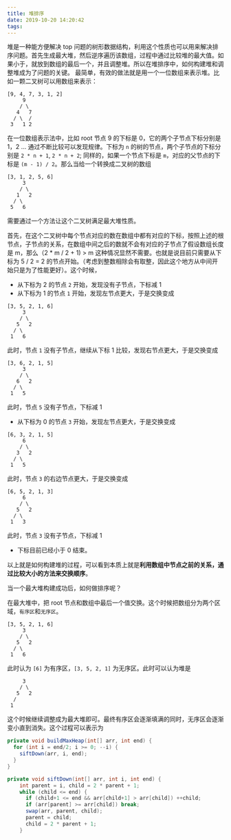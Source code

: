 ```yaml
---
title: 堆排序
date: 2019-10-20 14:20:42
tags: 
---
```

堆是一种能方便解决 top 问题的树形数据结构，利用这个性质也可以用来解决排序问题。首先生成最大堆，然后逆序遍历该数组，过程中通过比较堆的最大值。如果小于，就放到数组的最后一个，并且调整堆。所以在堆排序中，如何构建堆和调整堆成为了问题的关键。
最简单，有效的做法就是用一个一位数组来表示堆。比如一颗二叉树可以用数组来表示：
```
[9, 4, 7, 3, 1, 2]
     9
    / \
   4   7
  / \  /  
 3   1 2  
 ```
在一位数组表示法中，比如 root 节点 9 的下标是 0，它的两个子节点下标分别是 1，2 ... 通过不断比较可以发现规律。下标为 `n` 的树的节点，两个子节点的下标分别是 `2 * n + 1`, `2 * n + 2`; 同样的，如果一个节点下标是 `m`，对应的父节点的下标是 `(m - 1) / 2`。那么当给一个转换成二叉树的数组
```
[3, 1, 2, 5, 6]
     3
    / \
   1   2
  / \     
 5   6   
```
需要通过一个方法让这个二叉树满足最大堆性质。

首先，在这个二叉树中每个节点对应的数在数组中都有对应的下标，按照上述的根节点，子节点的关系，在数组中间之后的数就不会有对应的子节点了假设数组长度是 m，那么（2 * m / 2 + 1) >  m 这种情况显然不需要。也就是说目前只需要从下标为 5 / 2 = 2 的节点开始。（考虑到整数相除会有取整，因此这个地方从中间开始只是为了性能更好）。这个时候，

* 从下标为 2 的节点 `2` 开始，发现没有子节点，下标减 1
* 从下标为 1 的节点 `1` 开始，发现左节点更大，于是交换变成
```
[3, 5, 2, 1, 6]
     3
    / \
   5   2
  / \     
 1   6   
```
此时，节点 `1` 没有子节点，继续从下标 1 比较，发现右节点更大，于是交换变成

```
[3, 6, 2, 1, 5]
     3
    / \
   6   2
  / \     
 1   5 
```
此时，节点 `5` 没有子节点，下标减 1

* 从下标为 0 的节点 `3` 开始，发现左节点更大，于是交换变成
```
[6, 3, 2, 1, 5]
     6 
    / \
   3   2
  / \     
 1   5 
```
此时，节点 `3` 的右边节点更大，于是交换变成

```
[6, 5, 2, 1, 3]
     6 
    / \
   5   2
  / \     
 1   3
```
此时，节点 `3` 没有子节点，下标减 1

* 下标目前已经小于 0 结束。

以上就是如何构建堆的过程，可以看到本质上就是**利用数组中节点之前的关系，通过比较大小的方法来交换顺序**。

当一个最大堆构建成功后，如何做排序呢？

在最大堆中，把 root 节点和数组中最后一个值交换。这个时候把数组分为两个区域，`有序区`和`无序区`。

```
[3, 5, 2, 1, 6]
     3
    / \
   5   2
  / \     
 1   6
```

此时认为 `[6]` 为有序区，`[3, 5, 2, 1]` 为无序区。此时可以认为堆是
```
     3
    / \
   5   2
  /      
 1   
```
这个时候继续调整成为最大堆即可。最终有序区会逐渐填满的同时，无序区会逐渐变小直到消失。这个过程可以表示为

```java
private void buildMaxHeap(int[] arr, int end) {
  for (int i = end/2; i >= 0; --i) {
    siftDown(arr, i, end);
  }
}

private void siftDown(int[] arr, int i, int end) {
    int parent = i, child = 2 * parent + 1;
    while (child <= end) {
      if (child+1 <= end && arr[child+1] > arr[child]) ++child;
      if (arr[parent] >= arr[child]) break;
      swap(arr, parent, child);
      parent = child;
      child = 2 * parent + 1;
    }
```
